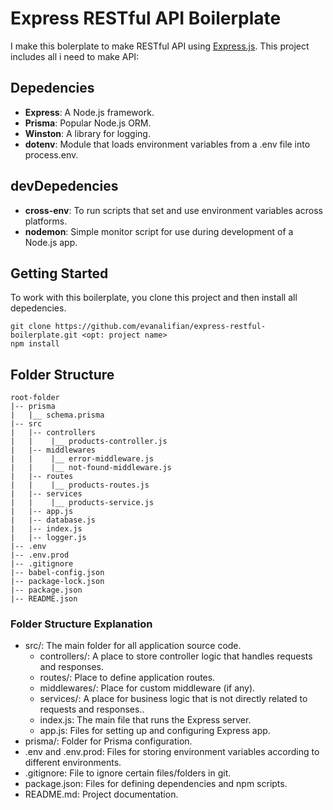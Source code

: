 # Express RESTful API Boilerplate


I make this bolerplate to make RESTful API using [Express.js](https://expressjs.com/). This project includes all i need to make API:


## Depedencies


- **Express**: A Node.js framework.
- **Prisma**: Popular Node.js ORM.
- **Winston**: A library for logging.
- **dotenv**: Module that loads environment variables from a .env file into process.env.


## devDepedencies


- **cross-env**: To run scripts that set and use environment variables across platforms.
- **nodemon**: Simple monitor script for use during development of a Node.js app.


## Getting Started


To work with this boilerplate, you clone this project and then install all depedencies.

```
git clone https://github.com/evanalifian/express-restful-boilerplate.git <opt: project name>
npm install
```


## Folder Structure


```
root-folder
|-- prisma
|   |__ schema.prisma
|-- src
|   |-- controllers
|   |    |__ products-controller.js
|   |-- middlewares
|   |    |__ error-middleware.js
|   |    |__ not-found-middleware.js
|   |-- routes
|   |    |__ products-routes.js
|   |-- services
|   |    |__ products-service.js
|   |-- app.js
|   |-- database.js
|   |-- index.js
|   |-- logger.js
|-- .env
|-- .env.prod
|-- .gitignore
|-- babel-config.json
|-- package-lock.json
|-- package.json
|-- README.json
```

### Folder Structure Explanation

- src/: The main folder for all application source code.
  - controllers/: A place to store controller logic that handles requests and responses.
  - routes/: Place to define application routes.
  - middlewares/: Place for custom middleware (if any).
  - services/: A place for business logic that is not directly related to requests and responses..
  - index.js: The main file that runs the Express server.
  - app.js: Files for setting up and configuring Express app.
- prisma/: Folder for Prisma configuration.
- .env and .env.prod: Files for storing environment variables according to different environments.
- .gitignore: File to ignore certain files/folders in git.
- package.json: Files for defining dependencies and npm scripts.
- README.md: Project documentation.